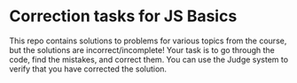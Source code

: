 # Correction tasks for JS Basics

This repo contains solutions to problems for various topics from the course, but the solutions are incorrect/incomplete! Your task is to go through the code, find the mistakes, and correct them. You can use the Judge system to verify that you have corrected the solution.
